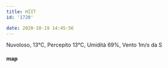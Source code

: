 ```yaml
---
title: HIIT
id: '1720'

date: 2020-10-19 14:45:56
---
```


Nuvoloso, 13°C, Percepito 13°C, Umidità 69%, Vento 1m/s da S

<!-- ![image](/images/2021/08/20201019-activity-map_hu5f2430494088715e7f78762eafd16137_67329_700x0_resize_box_3.png) -->

#### map

